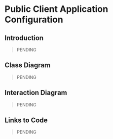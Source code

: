 # Public Client Application Configuration

## Introduction

> PENDING

## Class Diagram

> PENDING

## Interaction Diagram

> PENDING

## Links to Code

> PENDING
